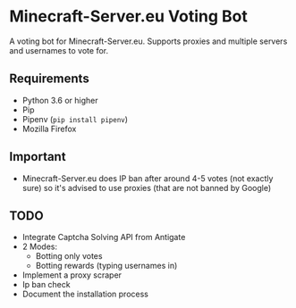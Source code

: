 # Minecraft-Server.eu Voting Bot

A voting bot for Minecraft-Server.eu. Supports proxies and multiple servers and usernames to vote for.

## Requirements

- Python 3.6 or higher
- Pip
- Pipenv (`pip install pipenv`)
- Mozilla Firefox

## Important

- Minecraft-Server.eu does IP ban after around 4-5 votes (not exactly sure) so it's advised to use proxies (that are not banned by Google)

## TODO

- Integrate Captcha Solving API from Antigate
- 2 Modes:
  - Botting only votes
  - Botting rewards (typing usernames in)
- Implement a proxy scraper
- Ip ban check
- Document the installation process
